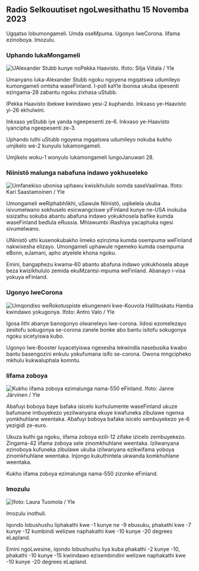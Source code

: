## Radio Selkouutiset ngoLwesithathu 15 Novemba 2023

Ugqatso lobumongameli. Umda oseMpuma. Ugonyo lweCorona. Iifama ezinoboya. Imozulu.

### Uphando lukaMongameli

![UAlexander Stubb kunye noPekka Haavisto. Ifoto: Silja Viitala / Yle](https://images.cdn.yle.fi/image/upload/c_crop,h_3188,w_5668,x_0,y_327/ar_1.777777777777777,c_fill,g_faces,h_165.q_auto:eco/f_auto/fl_lossy/v1698912813/39-11947566543595173663)

Umanyano luka-Alexander Stubb ngoku ngoyena mgqatswa udumileyo kumongameli omtsha waseFinland. I-poll kaYle ibonisa ukuba iipesenti ezingama-28 zabantu ngoku zixhasa uStubb.

IPekka Haavisto ibekwe kwindawo yesi-2 kuphando. Inkxaso ye-Haavisto yi-26 ekhulwini.

Inkxaso yeStubb iye yanda ngeepesenti ze-6. Inkxaso ye-Haavisto iyancipha ngeepesenti ze-3.

Uphando luthi uStubb ngoyena mgqatswa udumileyo nokuba kukho umjikelo we-2 kunyulo lukamongameli.

Umjikelo woku-1 wonyulo lukamongameli lungoJanuwari 28.

### Niinistö malunga nabafuna indawo yokhuseleko

![Umfanekiso ubonisa uphawu kwisikhululo somda saseVaalimaa. Ifoto: Kari Saastamoinen / Yle](https://images.cdn.yle.fi/image/upload/c_crop,h_2908,w_5178,x_0,y_0/ar_1.777777777777777,c_fill,g_faces,w_165.q_auto:eco/f_auto/fl_lossy/v1699908638/39-120003165528559efc2b)

Umongameli weRiphabhlikhi, uSawule Niinistö, uqikelela ukuba isivumelwano sokhuselo esicwangciswe yiFinland kunye ne-USA inokuba sisizathu sokuba abantu abafuna indawo yokukhosela bafike kumda waseFinland bedlula eRussia. Mhlawumbi iRashiya yacaphuka ngesi sivumelwano.

UNinistö uthi kusenokubakho iimeko ezinzima kumda osempuma weFinland nakwixesha elizayo. Umongameli uphawule ngemeko kumda osempuma eBonn, eJamani, apho atyelele khona ngoku.

Emini, bangaphezu kwama-60 abantu abafuna indawo yokukhosela abaye beza kwizikhululo zemida ekuMzantsi-mpuma weFinland. Abanayo i-visa yokuya eFinland.

### Ugonyo lweCorona

![Umqondiso weRokotuspiste ekungeneni kwe-Kouvola Hallituskatu Hamba kwindawo yokugonya. Ifoto: Antro Valo / Yle](https://images.cdn.yle.fi/image/upload/c_crop,h_3247,w_5773,x_0,y_601/ar_1.7777777777777777,c_fill,g_faces,h_p/075,w_6201.q_auto:eco/f_auto/fl_lossy/v1699867130/39-11997076551e51acfff3)

Igosa lithi abanye banogonyo olwaneleyo lwe-corona. Iidosi ezomelezayo zesitofu sokugonya se-corona zanele bonke abo bantu isitofu sokugonya ngoku sicetyiswa kubo.

Ugonyo lwe-Booster luyacetyiswa ngexesha lekwindla nasebusika kwabo bantu basengozini enkulu yokufumana isifo se-corona. Owona mngcipheko mkhulu kukwaluphala komntu.

### Iifama zoboya

![Kukho iifama zoboya ezimalunga nama-550 eFinland. Ifoto: Janne Järvinen / Yle](https://images.cdn.yle.fi/image/upload/c_crop,h_4597,w_8174,x_18,y_0/ar_1.777777777777777,c_fill,g_faces,h_0175.q_auto:eco/f_auto/fl_lossy/v1696520468/39-1181997651ed401620a0)

Abafuyi boboya baye bafaka isicelo kurhulumente waseFinland ukuze bafumane imbuyekezo yezilwanyana ekuye kwafuneka zibulawe ngenxa yomkhuhlane weentaka. Abafuyi boboya bafake isicelo sembuyekezo ye-6 yezigidi ze-euro.

Ukuza kuthi ga ngoku, iifama zoboya ezili-12 zifake izicelo zembuyekezo. Zingama-42 iifama zoboya sele zinomkhuhlane weentaka. Izilwanyana ezinoboya kufuneka zibulawe ukuba izilwanyana ezikwifama yoboya zinomkhuhlane weentaka. Injongo kukuthintela ukwanda komkhuhlane weentaka.

Kukho iifama zoboya ezimalunga nama-550 zizonke eFinland.

### Imozulu

![ Ifoto: Laura Tuomola / Yle](https://images.cdn.yle.fi/image/upload/c_crop,h_1080,w_1919,x_0,y_0/ar_1.777777777777777,c_fill,g_faces/0_670,wp_2.0/q_auto:eco/f_auto/fl_lossy/v1700050702/39-12009776554b6f9117dc)

Imozulu inothuli.

Iqondo lobushushu liphakathi kwe -1 kunye ne -9 ebusuku, phakathi kwe -7 kunye -12 kumbindi welizwe naphakathi kwe -10 kunye -20 degrees eLapland.

Emini ngoLwesine, iqondo lobushushu liya kuba phakathi -2 kunye -10, phakathi -10 kunye -15 kwiindawo ezisembindini welizwe naphakathi kwe -10 kunye -20 degrees eLapland.